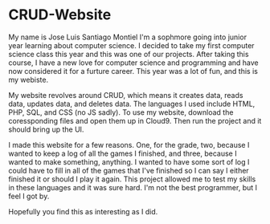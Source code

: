 # CRUD-Website

My name is Jose Luis Santiago Montiel
I'm a sophmore going into junior year learning about computer science. 
I decided to take my first computer science class this year and this was one of our projects. 
After taking this course, I have a new love for computer science and programming and have now considered it for a furture career.
This year was a lot of fun, and this is my webiste. 

My website revolves around CRUD, which means it creates data, reads data, updates data, and deletes data. 
The languages I used include HTML, PHP, SQL, and CSS (no JS sadly). 
To use my website, download the coressponding files and open them up in Cloud9. 
Then run the project and it should bring up the UI.

I made this website for a few reasons.
One, for the grade, two, because I wanted to keep a log of all the games I finished, and three, because I wanted to make something, anything. 
I wanted to have some sort of log I could have to fill in all of the games that I've finished so I can say I either finished it or should I play it again. 
This project allowed me to test my skills in these languages and it was sure hard. I'm not the best programmer, but I feel I got by. 

Hopefully you find this as interesting as I did.

